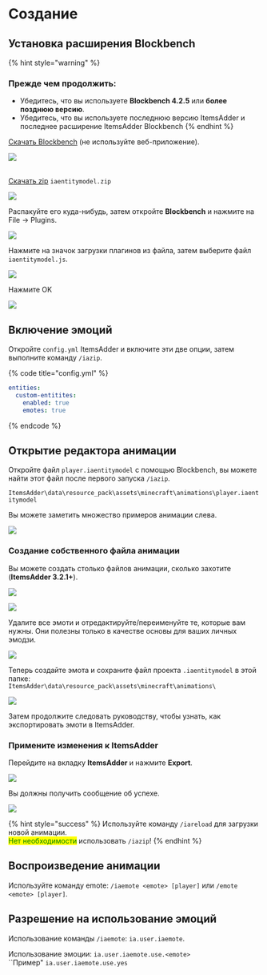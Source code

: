 # Создание

## Установка расширения Blockbench

{% hint style="warning" %}
### Прежде чем продолжить:

* Убедитесь, что вы используете **Blockbench 4.2.5** или **более позднюю версию**.
* Убедитесь, что вы используете последнюю версию ItemsAdder и последнее расширение ItemsAdder Blockbench
{% endhint %}

[Скачать Blockbench](https://www.blockbench.net/) (не используйте веб-приложение).

![](<../../../.gitbook/assets/image (98) (1).png>)

\
[Скачать zip](https://github.com/LoneDev6/itemsadder-entity/releases) `iaentitymodel.zip`

![](<../../../.gitbook/assets/image (61).png>)

Распакуйте его куда-нибудь, затем откройте **Blockbench** и нажмите на File -> Plugins.

![](<../../../.gitbook/assets/image (48) (1) (1).png>)

Нажмите на значок загрузки плагинов из файла, затем выберите файл `iaentitymodel.js`.

![](<../../../.gitbook/assets/image (74) (1) (1).png>)

Нажмите OK

![](<../../../.gitbook/assets/image (71).png>)

## Включение эмоций

Откройте `config.yml` ItemsAdder и включите эти две опции, затем выполните команду `/iazip`.

{% code title="config.yml" %}
```yaml
entities:
  custom-entitites:
    enabled: true
    emotes: true
```
{% endcode %}

## Открытие редактора анимации

Откройте файл `player.iaentitymodel` с помощью Blockbench, вы можете найти этот файл после первого запуска `/iazip`.

`ItemsAdder\data\resource_pack\assets\minecraft\animations\player.iaentitymodel`

Вы можете заметить множество примеров анимации слева.

![](<../../../.gitbook/assets/image (51) (3).png>)

### Создание собственного файла анимации

Вы можете создать столько файлов анимации, сколько захотите (**ItemsAdder 3.2.1+**).

![](<../../../.gitbook/assets/image (62).png>)

![](<../../../.gitbook/assets/image (82).png>)

Удалите все эмоти и отредактируйте/переименуйте те, которые вам нужны. Они полезны только в качестве основы для ваших личных эмодзи.

![](<../../../.gitbook/assets/image (68).png>)

Теперь создайте эмота и сохраните файл проекта `.iaentitymodel` в этой папке:\
`ItemsAdder\data\resource_pack\assets\minecraft\animations\`

![](<../../../.gitbook/assets/image (95).png>)

Затем продолжите следовать руководству, чтобы узнать, как экспортировать эмоти в ItemsAdder.

### Примените изменения к ItemsAdder

Перейдите на вкладку **ItemsAdder** и нажмите **Export**.

![](<../../../.gitbook/assets/image (100).png>)

Вы должны получить сообщение об успехе.

![](<../../../.gitbook/assets/image (81) (1).png>)

{% hint style="success" %}
Используйте команду `/iareload` для загрузки новой анимации.\
<mark style="color:green;">Нет необходимости</mark> использовать `/iazip`!
{% endhint %}

## Воспроизведение анимации

Используйте команду emote: `/iaemote <emote> [player]` или `/emote <emote> [player]`.

## Разрешение на использование эмоций

Использование команды `/iaemote`: `ia.user.iaemote`.

Использование эмоции: `ia.user.iaemote.use.<emote>`\
``Пример" `ia.user.iaemote.use.yes`
